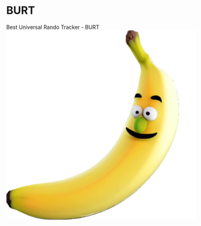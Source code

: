 # BURT
Best Universal Rando Tracker - BURT
![BURT!](https://github.com/SaggingRufus/BURT/blob/cf8a326e757133b0311ff83761566e41399d6a5d/resources/BURT_icon.png)
